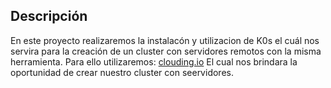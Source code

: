 ## Descripción
En este proyecto realizaremos la instalacón y utilizacion de K0s el cuál nos servira para la creación de un cluster con servidores remotos con la misma  herramienta.
Para ello utilizaremos: 
[clouding.io](https://clouding.io/)
El cual nos brindara la oportunidad de crear nuestro cluster con seervidores.
